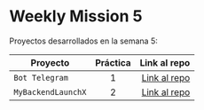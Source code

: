# Weekly Mission 5

Proyectos desarrollados en la semana 5:

| Proyecto | Práctica | Link al repo |
| ------------- |:-------------:| -----:|
|`Bot Telegram`|1|[Link al repo](https://github.com/brandonruizmora/fizzbuzz)|
|`MyBackendLaunchX`|2|[Link al repo](https://github.com/brandonruizmora/MyBackendLaunchX)|